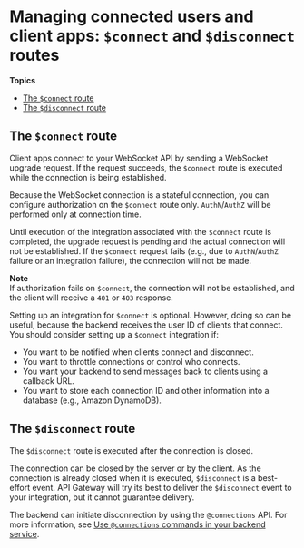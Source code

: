 # Managing connected users and client apps: `$connect` and `$disconnect` routes<a name="apigateway-websocket-api-route-keys-connect-disconnect"></a>

**Topics**
+ [The `$connect` route](#apigateway-websocket-api-routes-about-connect)
+ [The `$disconnect` route](#apigateway-websocket-api-routes-about-disconnect)

## The `$connect` route<a name="apigateway-websocket-api-routes-about-connect"></a>

Client apps connect to your WebSocket API by sending a WebSocket upgrade request\. If the request succeeds, the `$connect` route is executed while the connection is being established\.

Because the WebSocket connection is a stateful connection, you can configure authorization on the `$connect` route only\. `AuthN`/`AuthZ` will be performed only at connection time\.

Until execution of the integration associated with the `$connect` route is completed, the upgrade request is pending and the actual connection will not be established\. If the `$connect` request fails \(e\.g\., due to `AuthN`/`AuthZ` failure or an integration failure\), the connection will not be made\.

**Note**  
If authorization fails on `$connect`, the connection will not be established, and the client will receive a `401` or `403` response\.

Setting up an integration for `$connect` is optional\. However, doing so can be useful, because the backend receives the user ID of clients that connect\. You should consider setting up a `$connect` integration if:
+ You want to be notified when clients connect and disconnect\.
+ You want to throttle connections or control who connects\.
+ You want your backend to send messages back to clients using a callback URL\.
+ You want to store each connection ID and other information into a database \(e\.g\., Amazon DynamoDB\)\.

## The `$disconnect` route<a name="apigateway-websocket-api-routes-about-disconnect"></a>

The `$disconnect` route is executed after the connection is closed\.

The connection can be closed by the server or by the client\. As the connection is already closed when it is executed, `$disconnect` is a best\-effort event\. API Gateway will try its best to deliver the `$disconnect` event to your integration, but it cannot guarantee delivery\.

The backend can initiate disconnection by using the `@connections` API\. For more information, see [Use `@connections` commands in your backend service](apigateway-how-to-call-websocket-api-connections.md)\.